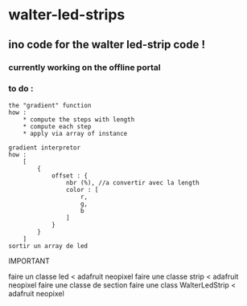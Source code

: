 # walter-led-strips

## ino code for the walter led-strip code !

### currently working on the offline portal


### to do :

    the "gradient" function 
    how :
        * compute the steps with length
        * compute each step
        * apply via array of instance
    
    gradient interpretor
    how : 
        [
            {
                offset : {
                    nbr (%), //a convertir avec la length
                    color : [
                        r,
                        g,
                        b
                    ]
                }
            }
        ]
    sortir un array de led


IMPORTANT

faire un classe led < adafruit neopixel
    faire une classe strip < adafruit neopixel
        faire une classe de section
            faire une class WalterLedStrip < adafruit neopixel
